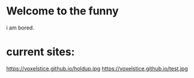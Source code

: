 # Welcome to the funny
i am bored.

# current sites:
https://voxelstice.github.io/holdup.jpg
https://voxelstice.github.io/test.jpg
